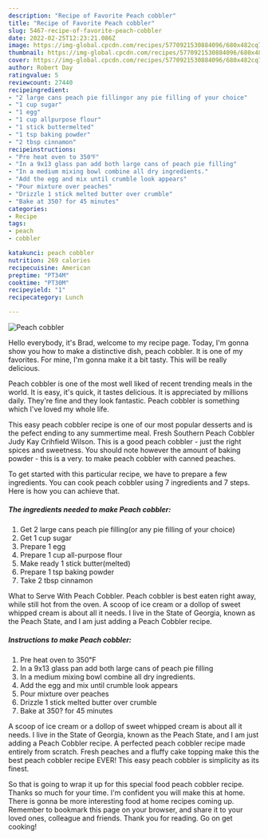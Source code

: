 ```yaml
---
description: "Recipe of Favorite Peach cobbler"
title: "Recipe of Favorite Peach cobbler"
slug: 5467-recipe-of-favorite-peach-cobbler
date: 2022-02-25T12:23:21.086Z
image: https://img-global.cpcdn.com/recipes/5770921530884096/680x482cq70/peach-cobbler-recipe-main-photo.jpg
thumbnail: https://img-global.cpcdn.com/recipes/5770921530884096/680x482cq70/peach-cobbler-recipe-main-photo.jpg
cover: https://img-global.cpcdn.com/recipes/5770921530884096/680x482cq70/peach-cobbler-recipe-main-photo.jpg
author: Robert Day
ratingvalue: 5
reviewcount: 27440
recipeingredient:
- "2 large cans peach pie fillingor any pie filling of your choice"
- "1 cup sugar"
- "1 egg"
- "1 cup allpurpose flour"
- "1 stick buttermelted"
- "1 tsp baking powder"
- "2 tbsp cinnamon"
recipeinstructions:
- "Pre heat oven to 350℉"
- "In a 9x13 glass pan add both large cans of peach pie filling"
- "In a medium mixing bowl combine all dry ingredients."
- "Add the egg and mix until crumble look appears"
- "Pour mixture over peaches"
- "Drizzle 1 stick melted butter over crumble"
- "Bake at 350? for 45 minutes"
categories:
- Recipe
tags:
- peach
- cobbler

katakunci: peach cobbler 
nutrition: 269 calories
recipecuisine: American
preptime: "PT34M"
cooktime: "PT30M"
recipeyield: "1"
recipecategory: Lunch

---
```



![Peach cobbler](https://img-global.cpcdn.com/recipes/5770921530884096/680x482cq70/peach-cobbler-recipe-main-photo.jpg)

Hello everybody, it's Brad, welcome to my recipe page. Today, I'm gonna show you how to make a distinctive dish, peach cobbler. It is one of my favorites. For mine, I'm gonna make it a bit tasty. This will be really delicious.

Peach cobbler is one of the most well liked of recent trending meals in the world. It is easy, it's quick, it tastes delicious. It is appreciated by millions daily. They're fine and they look fantastic. Peach cobbler is something which I've loved my whole life.

This easy peach cobbler recipe is one of our most popular desserts and is the pefect ending to any summertime meal. Fresh Southern Peach Cobbler Judy Kay Crihfield Wilson. This is a good peach cobbler - just the right spices and sweetness. You should note however the amount of baking powder - this is a very. to make peach cobbler with canned peaches.


To get started with this particular recipe, we have to prepare a few ingredients. You can cook peach cobbler using 7 ingredients and 7 steps. Here is how you can achieve that.

<!--inarticleads1-->

##### The ingredients needed to make Peach cobbler:

1. Get 2 large cans peach pie filling(or any pie filling of your choice)
1. Get 1 cup sugar
1. Prepare 1 egg
1. Prepare 1 cup all-purpose flour
1. Make ready 1 stick butter(melted)
1. Prepare 1 tsp baking powder
1. Take 2 tbsp cinnamon


What to Serve With Peach Cobbler. Peach cobbler is best eaten right away, while still hot from the oven. A scoop of ice cream or a dollop of sweet whipped cream is about all it needs. I live in the State of Georgia, known as the Peach State, and I am just adding a Peach Cobbler recipe. 

<!--inarticleads2-->

##### Instructions to make Peach cobbler:

1. Pre heat oven to 350℉
1. In a 9x13 glass pan add both large cans of peach pie filling
1. In a medium mixing bowl combine all dry ingredients.
1. Add the egg and mix until crumble look appears
1. Pour mixture over peaches
1. Drizzle 1 stick melted butter over crumble
1. Bake at 350? for 45 minutes


A scoop of ice cream or a dollop of sweet whipped cream is about all it needs. I live in the State of Georgia, known as the Peach State, and I am just adding a Peach Cobbler recipe. A perfected peach cobbler recipe made entirely from scratch. Fresh peaches and a fluffy cake topping make this the best peach cobbler recipe EVER! This easy peach cobbler is simplicity as its finest. 

So that is going to wrap it up for this special food peach cobbler recipe. Thanks so much for your time. I'm confident you will make this at home. There is gonna be more interesting food at home recipes coming up. Remember to bookmark this page on your browser, and share it to your loved ones, colleague and friends. Thank you for reading. Go on get cooking!
